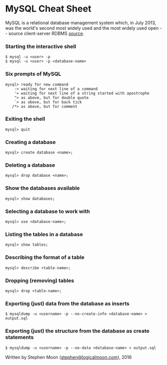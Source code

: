# MySQL Cheat Sheet

MySQL is a relational database management system which, in July 2013, was 
the world's second most widely used and the most widely used open
-- source client-server RDBMS [source](https://en.wikipedia.org/wiki/MySQL).

### Starting the interactive shell
```
$ mysql -u <user> -p
$ mysql -u <user> -p <database-name>
```

### Six prompts of MySQL
```
mysql> ready for new command
    -> waiting for next line of a command
    '> waiting for next line of a string started with apostrophe
    "> as above, but for double quote
    `> as above, but for back tick
   /*> as above, but for comment
```

### Exiting the shell
```
mysql> quit
```

### Creating a database
```
mysql> create database <name>;
```

### Deleting a database
```
mysql> drop database <name>;
```

### Show the databases available
```
mysql> show databases;
```

### Selecting a database to work with
```
mysql> use <database-name>;
```

### Listing the tables in a database
```
mysql> show tables;
```

### Describing the format of a table
```
mysql> describe <table-name>;
```

### Dropping (removing) tables
```
mysql> drop <table-name>;
```

### Exporting (just) data from the database as inserts
```
$ mysqldump -u <username> -p --no-create-info <database-name> > output.sql
```

### Exporting (just) the structure from the database as create statements
```
$ mysqldump -u <username> -p --no-data <database-name> > output.sql
```


Written by Stephen Moon (stephen@logicalmoon.com), 2016
